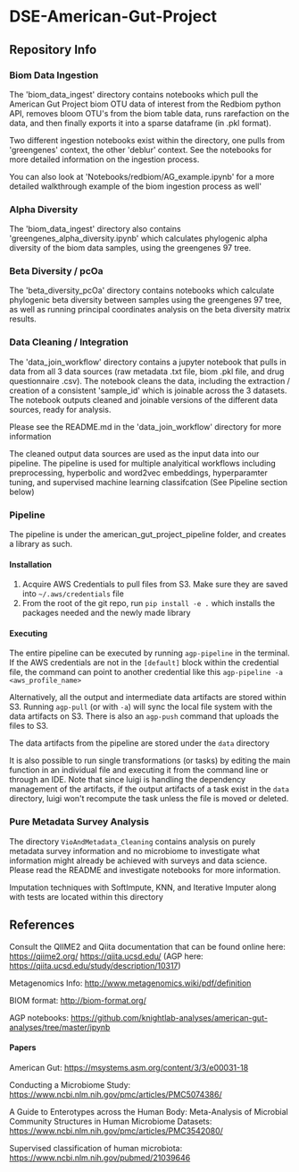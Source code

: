 # DSE-American-Gut-Project

## Repository Info

### Biom Data Ingestion
The 'biom_data_ingest' directory contains notebooks which pull the American Gut Project biom OTU data of interest from the Redbiom python API, removes bloom OTU's from the biom table data, runs rarefaction on the data, and then finally exports it into a sparse dataframe (in .pkl format).

Two different ingestion notebooks exist within the directory, one pulls from 'greengenes' context, the other 'deblur' context. See the notebooks for more detailed information on the ingestion process.

You can also look at 'Notebooks/redbiom/AG_example.ipynb' for a more detailed walkthrough example of the biom ingestion process as well'

### Alpha Diversity
The 'biom_data_ingest' directory also contains 'greengenes_alpha_diversity.ipynb' which calculates phylogenic alpha diversity of the biom data samples, using the greengenes 97 tree. 

### Beta Diversity / pcOa
The 'beta_diversity_pcOa' directory contains notebooks which calculate phylogenic beta diversity between samples using the greengenes 97 tree, as well as running principal coordinates analysis on the beta diversity matrix results.

### Data Cleaning / Integration
The 'data_join_workflow' directory contains a jupyter notebook that pulls in data from all 3 data sources (raw metadata .txt file, biom .pkl file, and drug questionnaire .csv). The notebook cleans the data, including the extraction / creation of a consistent 'sample_id' which is joinable across the 3 datasets. The notebook outputs cleaned and joinable versions of the different data sources, ready for analysis.

Please see the README.md in the 'data_join_workflow' directory for more information

The cleaned output data sources are used as the input data into our pipeline. The pipeline is used for multiple analyitical workflows including preprocessing, hyperbolic and word2vec embeddings, hyperparamter tuning, and supervised machine learning classifcation (See Pipeline section below)

### Pipeline

The pipeline is under the american_gut_project_pipeline folder, and creates a library as such.

#### Installation
1. Acquire AWS Credentials to pull files from S3. Make sure they are saved into `~/.aws/credentials` file
2. From the root of the git repo, run `pip install -e .` which installs the packages needed and the newly made library

#### Executing
 The entire pipeline can be executed by running `agp-pipeline` in the terminal. If the AWS credentials are not in the
`[default]` block within the credential file, the command can point to another credential like this `agp-pipeline -a 
<aws_profile_name>`

Alternatively, all the output and intermediate data artifacts are stored within S3. Running `agp-pull` (or with `-a`) 
will sync the local file system with the data artifacts on S3. There is also an `agp-push` command that uploads the 
files to S3. 

The data artifacts from the pipeline are stored under the `data` directory

It is also possible to run single transformations (or tasks) by editing the main function in an individual file and 
executing it from the command line or through an IDE. Note that since luigi is handling the dependency management of 
the artifacts, if the output artifacts of a task exist in the `data` directory, luigi won't recompute the task unless 
the file is moved or deleted.


### Pure Metadata Survey Analysis

The directory `VioAndMetadata_Cleaning` contains analysis on purely metadata survey information and no microbiome to investigate 
what information might already be achieved with surveys and data science.  Please read the README and investigate notebooks for
more information.

Imputation techniques with SoftImpute, KNN, and Iterative Imputer along with tests are located within this directory

## References

Consult the QIIME2 and Qiita documentation that can be found online here:
https://qiime2.org/
https://qiita.ucsd.edu/ (AGP here: https://qiita.ucsd.edu/study/description/10317)

Metagenomics Info: http://www.metagenomics.wiki/pdf/definition

BIOM format: http://biom-format.org/

AGP notebooks: https://github.com/knightlab-analyses/american-gut-analyses/tree/master/ipynb

#### Papers

American Gut: https://msystems.asm.org/content/3/3/e00031-18

Conducting a Microbiome Study: https://www.ncbi.nlm.nih.gov/pmc/articles/PMC5074386/

A Guide to Enterotypes across the Human Body: Meta-Analysis of Microbial Community Structures in Human Microbiome Datasets:
https://www.ncbi.nlm.nih.gov/pmc/articles/PMC3542080/

Supervised classification of human microbiota: https://www.ncbi.nlm.nih.gov/pubmed/21039646

